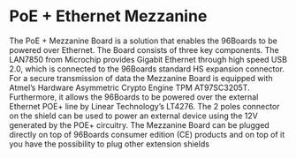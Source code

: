<!--
---
name: PoE + Ethernet Mezzanine
class: board
type: Mezzanine
description: Enables the 96Boards to be powered over Ethernet
url: https://www.96boards.org/product/ethernetcard/
github: https://github.com/96boards/documentation/tree/master/mezzanine/ethernetcard
image: 'ethernet-mezzanine.jpg'
pincount: 40
eeprom: no
power:
  '35':
  '37':
ground:
  '1':
  '2':
  '39':
  '40':
pin:
  '15':
    mode: i2c
  '17':
    mode: i2c
  '19':
    mode: i2c
  '21':
    mode: i2c

-->


# PoE + Ethernet Mezzanine
The PoE + Mezzanine Board is a solution that enables the 96Boards to be powered over Ethernet. The Board consists of three key components. The LAN7850 from Microchip provides Gigabit Ethernet through high speed USB 2.0, which is connected to the 96Boards standard HS expansion connector. For a secure transmission of data the Mezzanine Board is equipped with Atmel’s Hardware Asymmetric Crypto Engine TPM AT97SC3205T. Furthermore, it allows the 96Boards to be powered over the external Ethernet POE+ line by Linear Technology’s LT4276. The 2 poles connector on the shield can be used to power an external device using the 12V generated by the POE+ circuitry. The Mezzanine Board can be plugged directly on top of 96Boards consumer edition (CE) products and on top of it you have the possibility to plug other extension shields